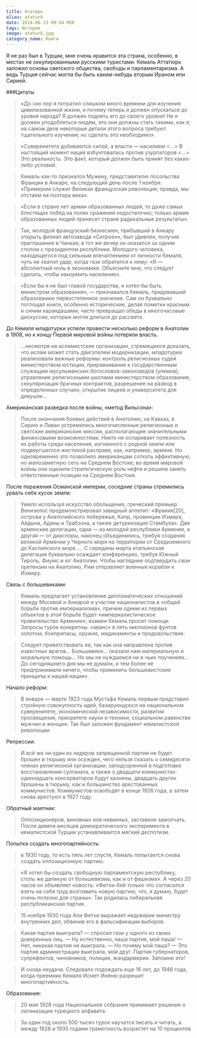 ```yaml
---
title: Ататюрк
alias: ataturk
date: 2014-06-13 09:54 MSK
tags: История
image: ataturk.jpg
category_name: Книги
---
```




Я не раз был в Турции, мне очень нравится эта страна, особенно, в местах не оккупированными русскими туристами. Кемаль Аттатюрк заложил основы светского общества, свободы и парламентаризма. А ведь Турция сейчас могла бы быть каким-нибудь вторым Ираном или Сирией.

###Цитаты

> «До сих пор я потратил слишком много времени для изучения цивилизованной жизни, и почему теперь я должен опускаться до уровня народа? Я должен поднять его до своего уровня! Не я должен уподобляться людям, это они должны стать такими, как я; на самом деле некоторые детали этого вопроса требуют тщательного изучения; но сделать это необходимо».

> «Суверенитета добиваются силой, а власти — насилием <…> В настоящий момент нация взбунтовалась против узурпаторов <…> Это реальность. Это факт, который должен быть принят без каких-либо условий.

> Кемаль как-то признался Мужену, представителю посольства Франции в Анкаре, на следующий день после 1 ноября: «Примером служит Великая французская революция; правда, мы отстаем на полтора века».

> «Если в стране нет армии образованных людей, то даже самых блестящих побед на полях сражений недостаточно; только армия образованных людей принесет стране радикальные результаты».

> Так, молодой французский бизнесмен, прибывший в Анкару открыть филиал автозавода «Ситроен», был удивлен, получив приглашение в Чанкая; в тот же вечер он оказался за одним столом с президентом республики. Молодого человека, находящегося под сильным впечатлением от личности Кемаля, чуть не хватил удар, когда гази обратился к нему: «Я — абсолютный ноль в экономике. Объясните мне, что следует сделать, чтобы накормить население».

> «Если бы я не был главой государства, я хотел бы быть министром образования», — признавался Кемаль, придававший образованию первостепенное значение. Сам он буквально поглощал книги, особенно исторические, делая пометки красным и синим карандашами; часто превращал обеды в многочасовые дискуссии, которые могли длиться до рассвета.


До Кемаля младотурки успели провести несколько реформ в Анатолии в 1908, но к концу Первой мировой войны потеряли власть.

> ...несмотря на исламистские организации, стремящиеся доказать, что ислам может стать двигателем модернизации, младотурки реализовали важные реформы: контроль религиозных судей министерством юстиции, приравнивание к государственным служащим мусульманских богословов-законоведов (улемов), управление религиозными школами министерством образования, секуляризация брачных контрактов, разрешение на развод в определенных случаях, открытие лицеев и университета для девушек…

Американская разведка после войны, «метод Вильсона»:

> После окончания боевых действий в Анатолию, на Кавказ, в Сирию и Ливан устремились многочисленные религиозные и светские американские миссии, располагающие значительными финансовыми возможностями. Никто не оспаривает полезность их работы среди населения, изгнанного с родной земли или подвергшегося жестокой расправе, как, например, армяне. Но одновременно это позволило американцам соткать эффективную, но малозаметную сеть на Среднем Востоке; во время мировой войны они оценили стратегическую роль нефти и решили занять ответственные позиции на Среднем Востоке.

После поражения Османской империи, соседние страны стремились урвать себе кусок земли:

> Умело используя искусство обольщения, греческий премьер Венизелос продемонстрировал завидный аппетит: «Фракия[20], острова у Анатолийского побережья, Кипр, провинции Измира, Айдына, Аданы и Трабзона, а также детуркизация Стамбула». Две армянские делегации, одна — из молодой республики Армения, а другая — от диаспоры, наконец объединились, требуя создания великой Армении у Черного моря на территории от Средиземного до Каспийского моря.
...
С середины марта итальянская делегация буквально осаждает конференцию, требуя Южный Тироль, Фиумc и юг Анатолии. Чтобы нагляднее подтвердить свои претензии на Анатолию, Рим отправляет военные корабли к Измиру.

Связь с большевиками:

> Кемаль предлагает установление дипломатических отношений между Москвой и Анкарой и участие националистов в «общей борьбе против империализма», причем одним из первых объектов в этой борьбе будет «империалистическое правительство Армении»; взамен Кемаль просит помощи. Запросы турок конкретны: «аванс» в пять миллионов фунтов золотом, боеприпасы, оружие, медикаменты и продовольствие.

> Следует приветствовать ее, так как она направлена против известных врагов… Большевики… оказали нам материальную и моральную помощь… Но мы не нуждаемся ни в чьих поучениях… До сегодняшнего дня мы не думали, и тем более не предпринимали ничего, чтобы применить большевистские принципы к нашей нации».

Начало реформ:

> В январе — марте 1923 года Мустафа Кемаль первым представил стройную совокупность идей, базирующуюся на национальном суверенитете, экономической независимости, развитии просвещения, приоритете науки и техники, социальном равенстве мужчин и женщин. Так был заложен фундамент кемалистской революции.

Репрессии:

> И всё же ни один из лидеров запрещенной партии не будет брошен в тюрьму или осужден, чего нельзя сказать о семидесяти членах религиозной организации, заподозренной в подготовке восстановления султаната, а также о двадцати коммунистах: одиннадцать консерваторов будут казнены, двадцать других брошены в тюрьму, как и большинство арестованных коммунистов. Коммунистов освободят в конце 1926 года, а затем снова арестуют в 1927 году.

Обратный маятник:

> Оппозиционеров, виновных или невинных, заставили замолчать. После девяти месяцев демократического эксперимента в кемалистской Турции устанавливается мягкий деспотизм.

Попытка создать многопартийность:

> в 1930 году, то есть пять лет спустя, Кемаль попытается снова создать оппозиционную партию.

> «Я хотел бы создать свободную парламентскую республику, столь же далекую от большевизма, как и от фашизма». А через 20 часов он объявляет новость: «Фетхи-бей только что согласился взять на себя труд возглавить новую партию, что, я думаю, будет очень полезно для страны». Так родилась либеральная республиканская партия.

> 15 ноября 1930 года Али Фетхи выражает недоверие министру внутренних дел, обвинив его в фальсификации выборов.

> Какая партия выиграла? — спросил гази у одного из своих доверенных лиц. — Ну естественно, наша партия, мой паша! — Нет, никакая партия не выиграла. — Но почему мой паша? — Это партия администрации выиграла, мой друг. Партия губернаторов, супрефектов, чиновников, полиции, жандармерии. Запомни это!

> И снова неудача. Следовало подождать еще 16 лет, до 1946 года, когда преемник Кемаля Исмет Инёню разрешит многопартийность.

Образование:

> 20 мая 1928 года Национальное собрание принимает решение о латинизации турецкого алфавита.

> За один год около 500 тысяч турок научатся писать и читать, а между 1928 и 1935 годами грамотность возрастет на 10 процентов




